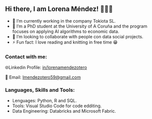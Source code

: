 ## Hi there, I am Lorena Méndez! 🙋🏻‍♀️

- 🔭 I’m currently working in the company Tokiota SL.
- 🌱 I’m a PhD student at the University of A Coruña and the program focuses on applying AI algorithms to economic data.
- 👯 I’m looking to collaborate with people con data social projects.
- ⚡ Fun fact: I love reading and knitting in free time 😁

### Contact with me:

🌐Linkedin Profile: [in/lorenamendezotero](https://www.linkedin.com/in/lorenamendezotero/)

📧 Email: lmendezotero59@gmail.com

### Languages, Skills and Tools:
- Lenguages: Python, R and SQL.
- Tools: Visual Studio Code for code edditing.
- Data Engineering: Databricks and Microsoft Fabric.


<!--
**lmendezotero/lmendezotero** is a ✨ _special_ ✨ repository because its `README.md` (this file) appears on your GitHub profile.

Here are some ideas to get you started:

- 🔭 I’m currently working on ...
- 🌱 I’m currently learning ...
- 👯 I’m looking to collaborate on ...
- 🤔 I’m looking for help with ...
- 💬 Ask me about ...
- 📫 How to reach me: ...
- 😄 Pronouns: ...
- ⚡ Fun fact: ...
-->
